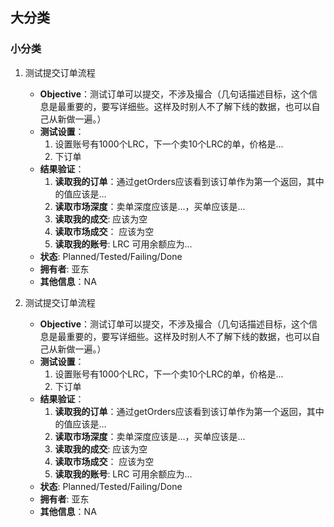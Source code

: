 ## 大分类

### 小分类

1. 测试提交订单流程
    - **Objective**：测试订单可以提交，不涉及撮合（几句话描述目标，这个信息是最重要的，要写详细些。这样及时别人不了解下线的数据，也可以自己从新做一遍。）
    - **测试设置**：
        1. 设置账号有1000个LRC，下一个卖10个LRC的单，价格是...
        1. 下订单
    - **结果验证**：
        1. **读取我的订单**：通过getOrders应该看到该订单作为第一个返回，其中的值应该是...
        1. **读取市场深度**：卖单深度应该是...，买单应该是...
        1. **读取我的成交**: 应该为空
        1. **读取市场成交**： 应该为空
        1. **读取我的账号**: LRC 可用余额应为...
    - **状态**: Planned/Tested/Failing/Done
    - **拥有者**: 亚东
    - **其他信息**：NA
    
    
1. 测试提交订单流程
    - **Objective**：测试订单可以提交，不涉及撮合（几句话描述目标，这个信息是最重要的，要写详细些。这样及时别人不了解下线的数据，也可以自己从新做一遍。）
    - **测试设置**：
        1. 设置账号有1000个LRC，下一个卖10个LRC的单，价格是...
        1. 下订单
    - **结果验证**：
        1. **读取我的订单**：通过getOrders应该看到该订单作为第一个返回，其中的值应该是...
        1. **读取市场深度**：卖单深度应该是...，买单应该是...
        1. **读取我的成交**: 应该为空
        1. **读取市场成交**： 应该为空
        1. **读取我的账号**: LRC 可用余额应为...
    - **状态**: Planned/Tested/Failing/Done
    - **拥有者**: 亚东
    - **其他信息**：NA
